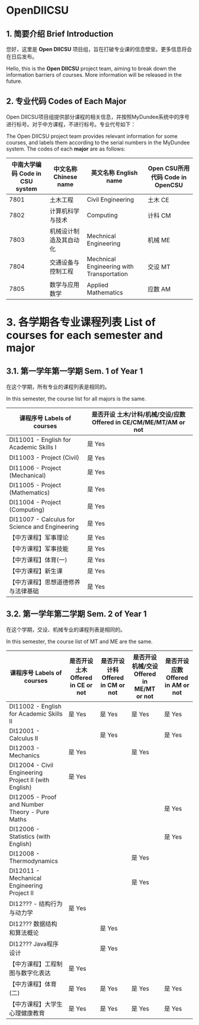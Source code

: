 # OpenDIICSU

## 1. 简要介绍 Brief Introduction

您好，这里是 **Open DIICSU** 项目组，旨在打破专业课的信息壁垒。更多信息将会在日后发布。

Hello, this is the **Open DIICSU** project team, aiming to break down the information barriers of courses. More information will be released in the future.

## 2. 专业代码 Codes of Each Major

Open DIICSU项目组提供部分课程的相关信息，并按照MyDundee系统中的序号进行标号。对于中方课程，不进行标号。专业代号如下：

The Open DIICSU project team provides relevant information for some courses, and labels them according to the serial numbers in the MyDundee system. The codes of each **major** are as follows:

| 中南大学编码 Code in CSU system | 中文名称 Chinese name | 英文名称 English name | Open CSU所用代码 Code in OpenCSU |
| --- | --- | --- | --- |
| 7801 | 土木工程 | Civil Engineering | 土木 CE |
| 7802 | 计算机科学与技术 | Computing | 计科 CM | 
| 7803 | 机械设计制造及其自动化 | Mechnical Engineering | 机械 ME |
| 7804 | 交通设备与控制工程 | Mechnical Engineering with Transportation | 交设 MT |
| 7805 | 数学与应用数学 | Applied Mathematics | 应数 AM |

# 3. 各学期各专业课程列表 List of courses for each semester and major

## 3.1. 第一学年第一学期 Sem. 1 of Year 1

在这个学期，所有专业的课程列表是相同的。

In this semester, the course list for all majors is the same.

| 课程序号 Labels of courses | 是否开设 土木/计科/机械/交设/应数 Offered in CE/CM/ME/MT/AM or not| 
| --- | --- | 
| DI11001 - English for Academic Skills I | 是 Yes |
| DI11003 - Project (Civil) | 是 Yes |
| DI11006 - Project (Mechanical) | 是 Yes |
| DI11005 - Project (Mathematics) | 是 Yes |
| DI11004 - Project (Computing) | 是 Yes |
| DI11007 - Calculus for Science and Engineering | 是 Yes |
| 【中方课程】军事理论 | 是 Yes |
| 【中方课程】军事技能 | 是 Yes |
| 【中方课程】体育(一) | 是 Yes |
| 【中方课程】新生课 | 是 Yes |
| 【中方课程】思想道德修养与法律基础 | 是 Yes |


## 3.2. 第一学年第二学期 Sem. 2 of Year 1

在这个学期，交设、机械专业的课程列表是相同的。

In this semester, the course list of MT and ME are the same.

| 课程序号 Labels of courses | 是否开设 土木 Offered in CE or not | 是否开设 计科 Offered in CM or not | 是否开设 机械/交设 Offered in ME/MT or not| 是否开设 应数 Offered in AM or not | 
| --- | --- | --- | --- | --- | 
| DI11002 - English for Academic Skills II | 是 Yes | 是 Yes | 是 Yes | 是 Yes | 
| DI12001 - Calculus II | | 是 Yes | | 是 Yes | 
| DI12003 - Mechanics | 是 Yes | | 是 Yes | |
| DI12004 - Civil Engineering Project II (with English) | 是 Yes | | | | 
| DI12005 - Proof and Number Theory - Pure Maths |   |  | | 是 Yes|
| DI12006 - Statistics (with English) |  | | | 是 Yes | 
| DI12008 - Thermodynamics |  | | 是 Yes | | 
| DI12011 - Mechanical Engineering Project II |  | | 是 Yes | | 
| DI12??? - 结构行为与动力学  |是 Yes |||
| DI12??? 数据结构和算法概论 ||是 Yes ||
| DI12??? Java程序设计 ||是 Yes ||
| 【中方课程】工程制图与数字化表达   |是 Yes |||
| 【中方课程】体育(二) | 是 Yes | 是 Yes | 是 Yes | 是 Yes | 
| 【中方课程】大学生心理健康教育 | 是 Yes | 是 Yes | 是 Yes | 是 Yes | 


